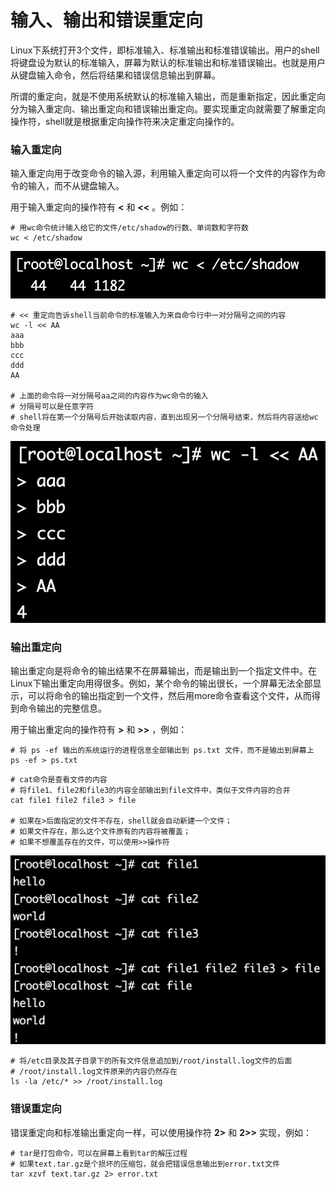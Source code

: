 # 输入、输出和错误重定向

Linux下系统打开3个文件，即标准输入、标准输出和标准错误输出。用户的shell将键盘设为默认的标准输入，屏幕为默认的标准输出和标准错误输出。也就是用户从键盘输入命令，然后将结果和错误信息输出到屏幕。

所谓的重定向，就是不使用系统默认的标准输入输出，而是重新指定，因此重定向分为输入重定向、输出重定向和错误输出重定向。要实现重定向就需要了解重定向操作符，shell就是根据重定向操作符来决定重定向操作的。

### 输入重定向

输入重定向用于改变命令的输入源，利用输入重定向可以将一个文件的内容作为命令的输入，而不从键盘输入。

用于输入重定向的操作符有 **<** 和 **<<** 。例如：

```
# 用wc命令统计输入给它的文件/etc/shadow的行数、单词数和字符数
wc < /etc/shadow
```

![](<../../.gitbook/assets/Screen Shot 2023-01-19 at 14.46.31.png>)

```shell
# << 重定向告诉shell当前命令的标准输入为来自命令行中一对分隔号之间的内容
wc -l << AA
aaa
bbb
ccc
ddd
AA

# 上面的命令将一对分隔号aa之间的内容作为wc命令的输入
# 分隔号可以是任意字符
# shell将在第一个分隔号后开始读取内容，直到出现另一个分隔号结束，然后将内容送给wc命令处理
```

![](<../../.gitbook/assets/Screen Shot 2023-01-19 at 15.05.20.png>)

### 输出重定向

输出重定向是将命令的输出结果不在屏幕输出，而是输出到一个指定文件中。在Linux下输出重定向用得很多。例如，某个命令的输出很长，一个屏幕无法全部显示，可以将命令的输出指定到一个文件，然后用more命令查看这个文件，从而得到命令输出的完整信息。

用于输出重定向的操作符有 **>** 和 **>>** ，例如：

```shell
# 将 ps -ef 输出的系统运行的进程信息全部输出到 ps.txt 文件，而不是输出到屏幕上
ps -ef > ps.txt
```

```shell
# cat命令是查看文件的内容
# 将file1、file2和file3的内容全部输出到file文件中，类似于文件内容的合并
cat file1 file2 file3 > file

# 如果在>后面指定的文件不存在，shell就会自动新建一个文件；
# 如果文件存在，那么这个文件原有的内容将被覆盖；
# 如果不想覆盖存在的文件，可以使用>>操作符
```

![](<../../.gitbook/assets/Screen Shot 2023-01-19 at 15.24.49.png>)

```shell
# 将/etc目录及其子目录下的所有文件信息追加到/root/install.log文件的后面
# /root/install.log文件原来的内容仍然存在
ls -la /etc/* >> /root/install.log
```

### 错误重定向

错误重定向和标准输出重定向一样，可以使用操作符 **2>** 和 **2>>** 实现，例如：

```shell
# tar是打包命令，可以在屏幕上看到tar的解压过程
# 如果text.tar.gz是个损坏的压缩包，就会把错误信息输出到error.txt文件
tar xzvf text.tar.gz 2> error.txt
```

